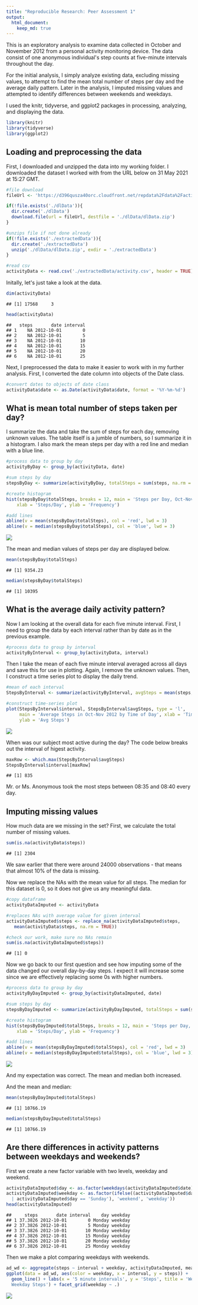 ```yaml
---
title: "Reproducible Research: Peer Assessment 1"
output: 
  html_document:
    keep_md: true
---
```


This is an exploratory analysis to examine data collected in October and November 2012 from a personal activity monitoring device. The data consist of one anonymous individual's step counts at five-minute intervals throughout the day.

For the initial analysis, I simply analyze existing data, excluding missing values, to attempt to find the mean total number of steps per day and the average daily pattern. Later in the analysis, I imputed missing values and attempted to identify differences between weekends and weekdays.

I used the knitr, tidyverse, and ggplot2 packages in processing, analyzing, and displaying the data.

```r
library(knitr)
library(tidyverse)
library(ggplot2)
```

## Loading and preprocessing the data

First, I downloaded and unzipped the data into my working folder. I downloaded the dataset I worked with from the URL below on 31 May 2021 at 15:27 GMT.

```r
#file download
fileUrl <- 'https://d396qusza40orc.cloudfront.net/repdata%2Fdata%2Factivity.zip'

if(!file.exists('./dlData')){
  dir.create('./dlData')
  download.file(url = fileUrl, destfile = './dlData/dlData.zip')
}

#unzips file if not done already
if(!file.exists('./extractedData')){
  dir.create('./extractedData')
  unzip('./dlData/dlData.zip', exdir = './extractedData')
}

#read csv
activityData <- read.csv('./extractedData/activity.csv', header = TRUE)
```

Initally, let's just take a look at the data.

```r
dim(activityData)
```

```
## [1] 17568     3
```

```r
head(activityData)
```

```
##   steps       date interval
## 1    NA 2012-10-01        0
## 2    NA 2012-10-01        5
## 3    NA 2012-10-01       10
## 4    NA 2012-10-01       15
## 5    NA 2012-10-01       20
## 6    NA 2012-10-01       25
```

Next, I preprocessed the data to make it easier to work with in my further analysis. First, I converted the date column into objects of the Date class.

```r
#convert dates to objects of date class
activityData$date <- as.Date(activityData$date, format = '%Y-%m-%d')
```

## What is mean total number of steps taken per day?

I summarize the data and take the sum of steps for each day, removing unknown values. The table itself is a jumble of numbers, so I summarize it in a histogram. I also mark the mean steps per day with a red line and median with a blue line.

```r
#process data to group by day
activityByDay <- group_by(activityData, date)

#sum steps by day
stepsByDay <- summarize(activityByDay, totalSteps = sum(steps, na.rm = TRUE))

#create histogram
hist(stepsByDay$totalSteps, breaks = 12, main = 'Steps per Day, Oct-Nov 2012',
    xlab = 'Steps/Day', ylab = 'Frequency')

#add lines
abline(v = mean(stepsByDay$totalSteps), col = 'red', lwd = 3)
abline(v = median(stepsByDay$totalSteps), col = 'blue', lwd = 3)
```

![](PA1_template_files/figure-html/unnamed-chunk-5-1.png)<!-- -->

The mean and median values of steps per day are displayed below.

```r
mean(stepsByDay$totalSteps)
```

```
## [1] 9354.23
```

```r
median(stepsByDay$totalSteps)
```

```
## [1] 10395
```

## What is the average daily activity pattern?
Now I am looking at the overall data for each five minute interval. First, I need to group the data by each interval rather than by date as in the previous example.

```r
#process data to group by interval
activityByInterval <- group_by(activityData, interval)
```

Then I take the mean of each five minute interval averaged across all days and save this for use in plotting. Again, I remove the unknown values. Then, I construct a time series plot to display the daily trend.

```r
#mean of each interval
StepsByInterval <- summarize(activityByInterval, avgSteps = mean(steps, na.rm = TRUE))

#construct time-series plot
plot(StepsByInterval$interval, StepsByInterval$avgSteps, type = 'l',
     main = 'Average Steps in Oct-Nov 2012 by Time of Day', xlab = 'Time (24 hr clock)',
     ylab = 'Avg Steps')
```

![](PA1_template_files/figure-html/unnamed-chunk-8-1.png)<!-- -->

When was our subject most active during the day? The code below breaks out the interval of higest activity.

```r
maxRow <- which.max(StepsByInterval$avgSteps)
StepsByInterval$interval[maxRow]
```

```
## [1] 835
```

Mr. or Ms. Anonymous took the most steps between 08:35 and 08:40 every day.

## Imputing missing values
How much data are we missing in the set? First, we calculate the total number of missing values.

```r
sum(is.na(activityData$steps))
```

```
## [1] 2304
```

We saw earlier that there were around 24000 observations - that means that almost 10% of the data is missing.

Now we replace the NAs with the mean value for all steps. The median for this dataset is 0, so it does not give us any meaningful data.



```r
#copy dataframe
activityDataImputed <- activityData

#replaces NAs with average value for given interval
activityDataImputed$steps <- replace_na(activityDataImputed$steps, 
   mean(activityData$steps, na.rm = TRUE))

#check our work, make sure no NAs remain
sum(is.na(activityDataImputed$steps))
```

```
## [1] 0
```

Now we go back to our first question and see how imputing some of the data changed our overall day-by-day steps. I expect it will increase some since we are effectively replacing some 0s with higher numbers.


```r
#process data to group by day
activityByDayImputed <- group_by(activityDataImputed, date)

#sum steps by day
stepsByDayImputed <- summarize(activityByDayImputed, totalSteps = sum(steps))

#create histogram
hist(stepsByDayImputed$totalSteps, breaks = 12, main = 'Steps per Day, Oct-Nov 2012 with Imputed Data',
    xlab = 'Steps/Day', ylab = 'Frequency')

#add lines
abline(v = mean(stepsByDayImputed$totalSteps), col = 'red', lwd = 3)
abline(v = median(stepsByDayImputed$totalSteps), col = 'blue', lwd = 3)
```

![](PA1_template_files/figure-html/unnamed-chunk-12-1.png)<!-- -->

And my expectation was correct. The mean and median both increased.

And the mean and median:

```r
mean(stepsByDayImputed$totalSteps)
```

```
## [1] 10766.19
```

```r
median(stepsByDayImputed$totalSteps)
```

```
## [1] 10766.19
```

## Are there differences in activity patterns between weekdays and weekends?

First we create a new factor variable with two levels, weekday and weekend.

```r
activityDataImputed$day <- as.factor(weekdays(activityDataImputed$date))
activityDataImputed$weekday <- as.factor(ifelse((activityDataImputed$day == 'Saturday'
  | activityDataImputed$day == 'Sunday'), 'weekend', 'weekday'))
head(activityDataImputed)
```

```
##     steps       date interval    day weekday
## 1 37.3826 2012-10-01        0 Monday weekday
## 2 37.3826 2012-10-01        5 Monday weekday
## 3 37.3826 2012-10-01       10 Monday weekday
## 4 37.3826 2012-10-01       15 Monday weekday
## 5 37.3826 2012-10-01       20 Monday weekday
## 6 37.3826 2012-10-01       25 Monday weekday
```

Then we make a plot comparing weekdays with weekends.

```r
ad_wd <- aggregate(steps ~ interval + weekday, activityDataImputed, mean)
ggplot(data = ad_wd, aes(color = weekday, x = interval, y = steps)) +
  geom_line() + labs(x = '5 minute intervals', y = 'Steps', title = 'Weekend vs.
  Weekday Steps') + facet_grid(weekday ~ .)
```

![](PA1_template_files/figure-html/unnamed-chunk-15-1.png)<!-- -->
